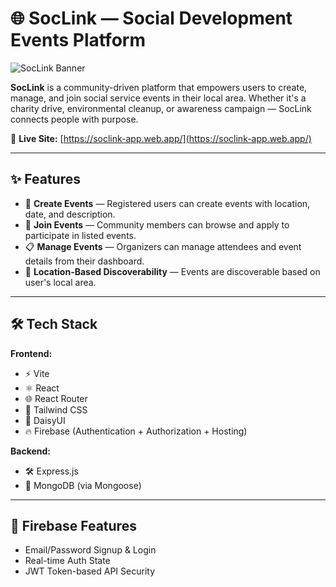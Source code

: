 # 🌐 SocLink — Social Development Events Platform

![SocLink Banner](https://user-images.githubusercontent.com/placeholder/banner.png) <!-- optional banner image -->

**SocLink** is a community-driven platform that empowers users to create, manage, and join social service events in their local area. Whether it's a charity drive, environmental cleanup, or awareness campaign — SocLink connects people with purpose.

🚀 **Live Site:** [https://soclink-app.web.app/](https://soclink-app.web.app/)

---

## ✨ Features

- 📝 **Create Events** — Registered users can create events with location, date, and description.
- 🙋 **Join Events** — Community members can browse and apply to participate in listed events.
- 📋 **Manage Events** — Organizers can manage attendees and event details from their dashboard.
- 📍 **Location-Based Discoverability** — Events are discoverable based on user's local area.

---

## 🛠️ Tech Stack

**Frontend:**
- ⚡️ Vite
- ⚛️ React
- 🌐 React Router
- 💨 Tailwind CSS
- 🌼 DaisyUI
- 🔥 Firebase (Authentication + Authorization + Hosting)

**Backend:**
- 🛠 Express.js
- 🍃 MongoDB (via Mongoose)

---

## 🔑 Firebase Features

- Email/Password Signup & Login
- Real-time Auth State
- JWT Token-based API Security